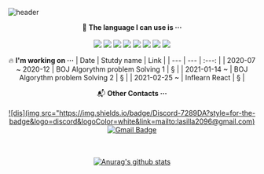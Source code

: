 
![header](https://capsule-render.vercel.app/api?text=%Hi,%There!👋&type=shark&height=180&animation=fadeIn&fontSize=40&fontAlignY=30)
<p align="center"></p>

<div align=center>


📝 **The language I can use is ···**
<br><br>
<img src="https://img.shields.io/badge/Python-14354C?style=for-the-badge&logo=python&logoColor=white" />
<img src="https://img.shields.io/badge/C-00599C?style=for-the-badge&logo=c&logoColor=white" />
<img src="https://img.shields.io/badge/C%2B%2B-00599C?style=for-the-badge&logo=c%2B%2B&logoColor=white" />
<img src="https://img.shields.io/badge/Java-ED8B00?style=for-the-badge&logo=java&logoColor=white" />
<img src="https://img.shields.io/badge/JavaScript-F7DF1E?style=for-the-badge&logo=javascript&logoColor=black" />
<img src="https://img.shields.io/badge/R-276DC3?style=for-the-badge&logo=r&logoColor=white" />
<img src="https://img.shields.io/badge/MySQL-00000F?style=for-the-badge&logo=mysql&logoColor=white" />
<img src="https://img.shields.io/badge/React-20232A?style=for-the-badge&logo=react&logoColor=61DAFB" />






🔥 **I'm working on ···**
| Date | Stutdy name | Link |
| --- | --- | :---: |
| 2020-07 ~ 2020-12 | BOJ Algorythm problem Solving 1 | § |
| 2021-01-14 ~ | BOJ Algorythm problem Solving 2 | § |
| 2021-02-25 ~ | Inflearn React | § |






📬 **Other Contacts ···** 
<br><br>
[![dis](img src="https://img.shields.io/badge/Discord-7289DA?style=for-the-badge&logo=discord&logoColor=white&link=mailto:lasilla2096@gmail.com)](mailto:lasilla2096@gmail.com)
[![Gmail Badge](https://img.shields.io/badge/Gmail-D14836?style=for-the-badge&logo=gmail&logoColor=white&link=mailto:lasilla2096@gmail.com)](mailto:lasilla2096@gmail.com)


<br><br>
[![Anurag's github stats](https://github-readme-stats.vercel.app/api?username=lasilla20)](https://github.com/anuraghazra/github-readme-stats)

<!--
**lasilla20/lasilla20** is a ✨ _special_ ✨ repository because its `README.md` (this file) appears on your GitHub profile.

Here are some ideas to get you started:

- 🔭 I’m currently working on ...
- 🌱 I’m currently learning ...
- 👯 I’m looking to collaborate on ...
- 🤔 I’m looking for help with ...
- 💬 Ask me about ...
- 📫 How to reach me: ...
- 😄 Pronouns: ...
- ⚡ Fun fact: ...
-->
